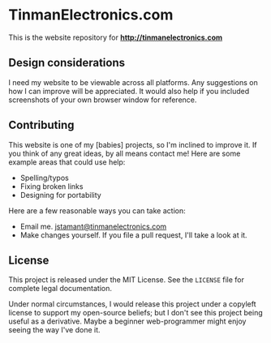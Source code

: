 # TinmanElectronics.com

This is the website repository for **http://tinmanelectronics.com**

## Design considerations

I need my website to be viewable across all platforms. Any suggestions on how I can improve will be appreciated. It would also help if you included screenshots of your own browser window for reference.

## Contributing

This website is one of my [babies] projects, so I'm inclined to improve it. If you think of any great ideas, by all means contact me! Here are some example areas that could use help:

* Spelling/typos
* Fixing broken links
* Designing for portability

Here are a few reasonable ways you can take action:

* Email me. jstamant@tinmanelectronics.com
* Make changes yourself. If you file a pull request, I'll take a look at it.

## License

This project is released under the MIT License. See the `LICENSE` file for complete legal documentation.

Under normal circumstances, I would release this project under a copyleft license to support my open-source beliefs; but I don't see this project being useful as a derivative. Maybe a beginner web-programmer might enjoy seeing the way I've done it.
